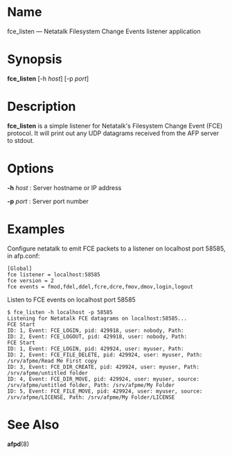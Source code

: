 # Name

fce_listen — Netatalk Filesystem Change Events listener application

# Synopsis

**fce_listen** [-h *host*] [-p *port*]

# Description

**fce_listen** is a simple listener for Netatalk's Filesystem Change Event (FCE) protocol.
It will print out any UDP datagrams received from the AFP server to stdout.

# Options

**-h** *host*
: Server hostname or IP address

**-p** *port*
: Server port number

# Examples

Configure netatalk to emit FCE packets to a listener on localhost port 58585, in afp.conf:

    [Global]
    fce listener = localhost:58585
    fce version = 2
    fce events = fmod,fdel,ddel,fcre,dcre,fmov,dmov,login,logout

Listen to FCE events on localhost port 58585

    $ fce_listen -h localhost -p 58585
    Listening for Netatalk FCE datagrams on localhost:58585...
    FCE Start
    ID: 1, Event: FCE_LOGIN, pid: 429918, user: nobody, Path: 
    ID: 2, Event: FCE_LOGOUT, pid: 429918, user: nobody, Path: 
    FCE Start
    ID: 1, Event: FCE_LOGIN, pid: 429924, user: myuser, Path: 
    ID: 2, Event: FCE_FILE_DELETE, pid: 429924, user: myuser, Path: /srv/afpme/Read Me First copy
    ID: 3, Event: FCE_DIR_CREATE, pid: 429924, user: myuser, Path: /srv/afpme/untitled folder
    ID: 4, Event: FCE_DIR_MOVE, pid: 429924, user: myuser, source: /srv/afpme/untitled folder, Path: /srv/afpme/My Folder
    ID: 5, Event: FCE_FILE_MOVE, pid: 429924, user: myuser, source: /srv/afpme/LICENSE, Path: /srv/afpme/My Folder/LICENSE

# See Also

**afpd**(8)
